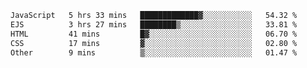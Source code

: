 <!--START_SECTION:waka-->

```txt
JavaScript   5 hrs 33 mins   █████████████▓░░░░░░░░░░░   54.32 %
EJS          3 hrs 27 mins   ████████▒░░░░░░░░░░░░░░░░   33.81 %
HTML         41 mins         █▓░░░░░░░░░░░░░░░░░░░░░░░   06.70 %
CSS          17 mins         ▓░░░░░░░░░░░░░░░░░░░░░░░░   02.80 %
Other        9 mins          ▒░░░░░░░░░░░░░░░░░░░░░░░░   01.47 %
```

<!--END_SECTION:waka-->
